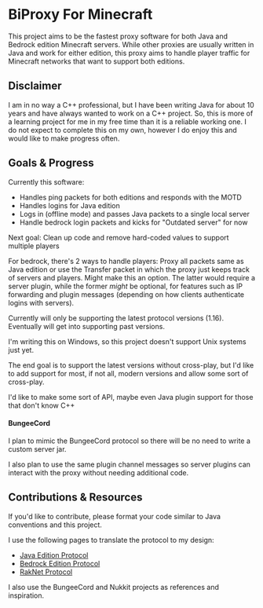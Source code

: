 BiProxy For Minecraft
=
This project aims to be the fastest proxy software for both Java and Bedrock edition Minecraft servers.
While other proxies are usually written in Java and work for either edition, this proxy aims to handle player traffic for Minecraft networks that want to support both editions.

Disclaimer
-
I am in no way a C++ professional, but I have been writing Java for about 10 years and have always wanted to work on a C++ project. So, this is more of a learning project for me in my free time than it is a reliable working one. I do not expect to complete this on my own, however I do enjoy this and would like to make progress often.

Goals & Progress
-
Currently this software:
- Handles ping packets for both editions and responds with the MOTD
- Handles logins for Java edition
- Logs in (offline mode) and passes Java packets to a single local server
- Handle bedrock login packets and kicks for "Outdated server" for now

Next goal: Clean up code and remove hard-coded values to support multiple players

For bedrock, there's 2 ways to handle players: Proxy all packets same as Java edition or use the Transfer packet in which the proxy just keeps track of servers and players. Might make this an option. The latter would require a server plugin, while the former *might* be optional, for features such as IP forwarding and plugin messages (depending on how clients authenticate logins with servers).

Currently will only be supporting the latest protocol versions (1.16). Eventually will get into supporting past versions.

I'm writing this on Windows, so this project doesn't support Unix systems just yet.

The end goal is to support the latest versions without cross-play, but I'd like to add support for most, if not all, modern versions and allow some sort of cross-play.

I'd like to make some sort of API, maybe even Java plugin support for those that don't know C++

#### BungeeCord
I plan to mimic the BungeeCord protocol so there will be no need to write a custom server jar.

I also plan to use the same plugin channel messages so server plugins can interact with the proxy without needing additional code.

Contributions & Resources
-
If you'd like to contribute, please format your code similar to Java conventions and this project.

I use the following pages to translate the protocol to my design:
- [Java Edition Protocol](https://wiki.vg/Protocol)
- [Bedrock Edition Protocol](https://wiki.vg/Bedrock_Protocol)
- [RakNet Protocol](https://wiki.vg/Raknet_Protocol)

I also use the BungeeCord and Nukkit projects as references and inspiration.
